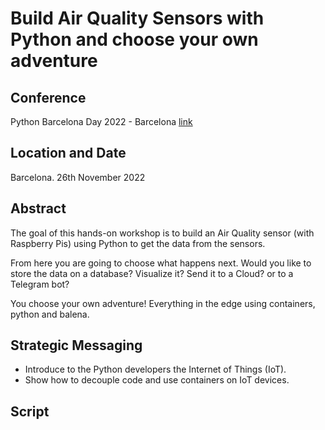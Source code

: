 # Build Air Quality Sensors with Python and choose your own adventure

## Conference

Python Barcelona Day 2022 - Barcelona [link]([https://www.thethingsnetwork.org/conference/ttc-events/building-your-own-private-lorawan-network-server-and-gateway/](https://pybcn.org/events/pyday_bcn/pyday_bcn_2022/))

## Location and Date

Barcelona. 26th November 2022

## Abstract

The goal of this hands-on workshop is to build an Air Quality sensor (with Raspberry Pis) using Python to get the data from the sensors. 

From here you are going to choose what happens next. Would you like to store the data on a database? Visualize it? Send it to a Cloud? or to a Telegram bot? 

You choose your own adventure! Everything in the edge using containers, python and balena.

## Strategic Messaging

* Introduce to the Python developers the Internet of Things (IoT).
* Show how to decouple code and use containers on IoT devices.

## Script


